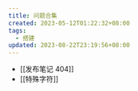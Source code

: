```yaml
---
title: 问题合集
created: 2023-05-12T01:22:32+08:00
tags:
  - 搭建
updated: 2023-08-22T23:19:56+08:00
---
```


- [[发布笔记 404]]
- [[特殊字符]]
